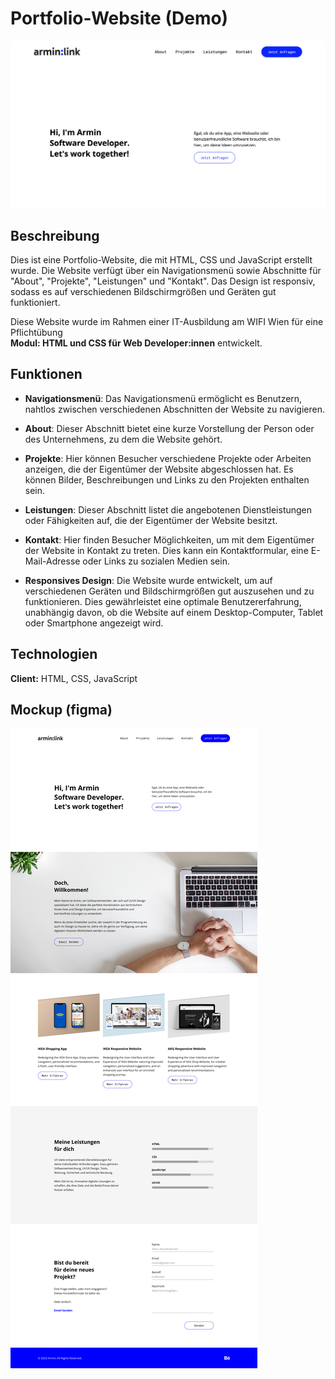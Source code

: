 # Portfolio-Website (Demo)

![Screenshot](documentation/assets/screenshot.png)

## Beschreibung

Dies ist eine Portfolio-Website, die mit HTML, CSS und JavaScript erstellt wurde. Die Website verfügt über ein Navigationsmenü sowie Abschnitte für "About", "Projekte", "Leistungen" und "Kontakt". Das Design ist responsiv, sodass es auf verschiedenen Bildschirmgrößen und Geräten gut funktioniert.

Diese Website wurde im Rahmen einer IT-Ausbildung am WIFI Wien für eine Pflichtübung<br />
**Modul: HTML und CSS für Web Developer:innen**
entwickelt.

## Funktionen

- **Navigationsmenü**: Das Navigationsmenü ermöglicht es Benutzern, nahtlos zwischen verschiedenen Abschnitten der Website zu navigieren.
  
- **About**: Dieser Abschnitt bietet eine kurze Vorstellung der Person oder des Unternehmens, zu dem die Website gehört.
  
- **Projekte**: Hier können Besucher verschiedene Projekte oder Arbeiten anzeigen, die der Eigentümer der Website abgeschlossen hat. Es können Bilder, Beschreibungen und Links zu den Projekten enthalten sein.
  
- **Leistungen**: Dieser Abschnitt listet die angebotenen Dienstleistungen oder Fähigkeiten auf, die der Eigentümer der Website besitzt.
  
- **Kontakt**: Hier finden Besucher Möglichkeiten, um mit dem Eigentümer der Website in Kontakt zu treten. Dies kann ein Kontaktformular, eine E-Mail-Adresse oder Links zu sozialen Medien sein.

- **Responsives Design**: Die Website wurde entwickelt, um auf verschiedenen Geräten und Bildschirmgrößen gut auszusehen und zu funktionieren. Dies gewährleistet eine optimale Benutzererfahrung, unabhängig davon, ob die Website auf einem Desktop-Computer, Tablet oder Smartphone angezeigt wird.

## Technologien

**Client:** HTML, CSS, JavaScript

## Mockup (figma)
![Mockup](documentation/assets/mockup.png)